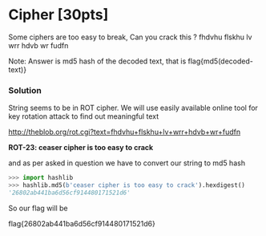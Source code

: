 # Cipher [30pts]

Some ciphers are too easy to break, Can you crack this ?
fhdvhu flskhu lv wrr hdvb wr fudfn

Note: Answer is md5 hash of the decoded text, that is flag{md5(decoded-text)}


### Solution

String seems to be in ROT cipher. We will use easily available online tool for key rotation attack to find out meaningful text

http://theblob.org/rot.cgi?text=fhdvhu+flskhu+lv+wrr+hdvb+wr+fudfn

**ROT-23: ceaser cipher is too easy to crack**

and as per asked in question we have to convert our string to md5 hash

```python
>>> import hashlib
>>> hashlib.md5(b'ceaser cipher is too easy to crack').hexdigest()
'26802ab441ba6d56cf914480171521d6'
```

So our flag will be

flag{26802ab441ba6d56cf914480171521d6}
